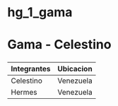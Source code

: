 # hg_1_gama
# Gama - Celestino
###

| Integrantes | Ubicacion |
|-------------|-----------|
| Celestino | Venezuela |
| Hermes | Venezuela |

